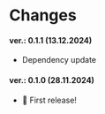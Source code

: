 Changes
=======

#### ver.: 0.1.1 (13.12.2024)

* Dependency update

#### ver.: 0.1.0 (28.11.2024)

* 🎉 First release!


